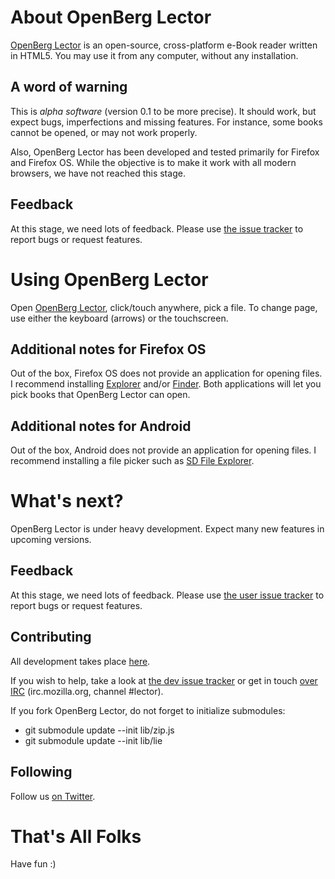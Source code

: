 # About OpenBerg Lector

[OpenBerg Lector](http://openberg.github.io/lector/) is an open-source, cross-platform e-Book reader written in HTML5. You may use it from any computer, without any installation.

## A word of warning

This is *alpha software* (version 0.1 to be more precise). It should work, but expect bugs, imperfections and missing features. For instance, some books cannot be opened, or may not work properly.

Also, OpenBerg Lector has been developed and tested primarily for Firefox and Firefox OS. While the objective is to make it work with all modern browsers, we have not reached this stage.

## Feedback

At this stage, we need lots of feedback. Please use [the issue tracker](https://github.com/openberg/lector/issues) to report bugs or request features.

# Using OpenBerg Lector

Open [OpenBerg Lector](http://openberg.github.io/lector/), click/touch anywhere, pick a file. To change page, use either the keyboard (arrows) or the touchscreen.

## Additional notes for Firefox OS

Out of the box, Firefox OS does not provide an application for opening files. I recommend installing [Explorer](https://marketplace.firefox.com/app/explorer) and/or [Finder](https://marketplace.firefox.com/app/finder). Both applications will let you pick books that OpenBerg Lector can open.

## Additional notes for Android

Out of the box, Android does not provide an application for opening files. I recommend installing a file picker such as [SD File Explorer](https://play.google.com/store/apps/details?id=com.estrongs.android.pop).

# What's next?

OpenBerg Lector is under heavy development. Expect many new features in upcoming versions.

## Feedback

At this stage, we need lots of feedback. Please use [the user issue tracker](https://github.com/openberg/lector/issues) to report bugs or request features.

## Contributing

All development takes place [here](https://github.com/openberg/lector-dev).

If you wish to help, take a look at [the dev issue tracker](https://github.com/openberg/lector-dev/issues) or get in touch [over IRC](irc://irc.mozilla.org/#lector) (irc.mozilla.org, channel #lector).

If you fork OpenBerg Lector, do not forget to initialize submodules:

 - git submodule update --init lib/zip.js
 - git submodule update --init lib/lie

## Following

Follow us [on Twitter](https://twitter.com/hashtag/openberglector).

# That's All Folks

Have fun :)

